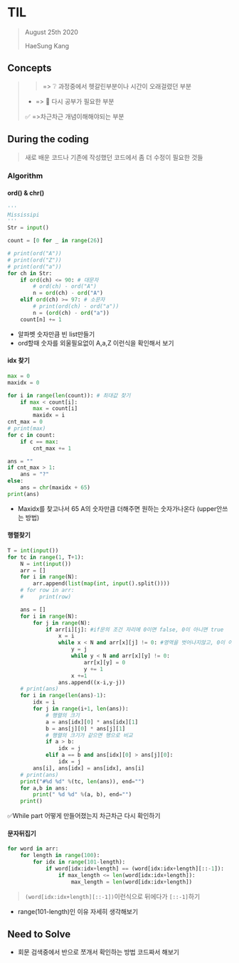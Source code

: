 # TIL

> August 25th 2020
>
> HaeSung Kang



## Concepts

>  > => :grey_question: 과정중에서 헷갈린부분이나 시간이 오래걸렸던 부분
>
>  - => :book: 다시 공부가 필요한 부분
>
>  :white_check_mark: =>​  차근차근 개념이해해야되는 부분



## During the coding

> 새로 배운 코드나 기존에 작성했던 코드에서 좀 더 수정이 필요한 것들

### Algorithm




#### ord() & chr()

```python
'''
Mississipi
'''
Str = input()

count = [0 for _ in range(26)]

# print(ord("A"))
# print(ord("Z"))
# print(ord("a"))
for ch in Str:
    if ord(ch) <= 90: # 대문자
        # ord(ch) - ord("A")
        n = ord(ch) - ord("A")
    elif ord(ch) >= 97: # 소문자
        # print(ord(ch) - ord("a"))
        n = (ord(ch) - ord("a"))
    count[n] += 1
```

- 알파벳 숫자만큼 빈 list만들기 
-  ord할때 숫자를 외울필요없이 A,a,Z 이런식을 확인해서 보기



#### idx 찾기

```python
max = 0
maxidx = 0

for i in range(len(count)): # 최대값 찾기
    if max < count[i]:
        max = count[i]
        maxidx = i
cnt_max = 0
# print(max)
for c in count:
    if c == max:
        cnt_max += 1

ans = ""
if cnt_max > 1:
    ans = "?"
else:
    ans = chr(maxidx + 65)
print(ans)
```

- Maxidx를 찾고나서 65 A의 숫자만큼 더해주면 원하는 숫자가나온다 (upper안쓰는 방법)



#### 행렬찾기

```python
T = int(input())
for tc in range(1, T+1):
    N = int(input())
    arr = []
    for i in range(N):
        arr.append(list(map(int, input().split())))
    # for row in arr:
    #     print(row)

    ans = []
    for i in range(N):
        for j in range(N):
            if arr[i][j]: #if문의 조건 자리에 0이면 false, 0이 아니면 true
                x = i
                while x < N and arr[x][j] != 0: #영역을 벗어나지않고, 0이 아닐동안 반복
                    y = j
                    while y < N and arr[x][y] != 0:
                        arr[x][y] = 0
                        y += 1
                    x +=1
                ans.append((x-i,y-j))
    # print(ans)
    for i in range(len(ans)-1):
        idx = i
        for j in range(i+1, len(ans)):
            # 행렬의 크기
            a = ans[idx][0] * ans[idx][1]
            b = ans[j][0] * ans[j][1]
            # 행렬의 크기가 같으면 행으로 비교
            if a > b:
                idx = j
            elif a == b and ans[idx][0] > ans[j][0]:
                idx = j
        ans[i], ans[idx] = ans[idx], ans[i]
    # print(ans)
    print("#%d %d" %(tc, len(ans)), end="")
    for a,b in ans:
        print(" %d %d" %(a, b), end="")
    print()
```

:white_check_mark:While part 어떻게 만들어졌는지 차근차근 다시 확인하기



#### 문자뒤집기

```python
for word in arr:
    for length in range(100):
        for idx in range(101-length):
            if word[idx:idx+length] == (word[idx:idx+length][::-1]):
                if max_length <= len(word[idx:idx+length]):
                    max_length = len(word[idx:idx+length])
```

> `(word[idx:idx+length][::-1])`이런식으로 뒤에다가 `[::-1]`하기

- range(101-length)인 이유 자세히 생각해보기



## Need to Solve

- 회문 검색중에서 반으로 쪼개서 확인하는 방법 코드짜서 해보기